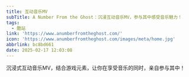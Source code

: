```yaml
---
title: 互动音乐MV
subTitle: A Number From the Ghost：沉浸互动音乐MV，参与其中感受音乐魅力！
tags:
  - 酷站
link: 'https://www.anumberfromtheghost.com/'
icon: 'https://www.anumberfromtheghost.com/images/meta/home.jpg'
abbrlink: bc8bd661
date: 2025-02-17 12:03:08
---
```


沉浸式互动音乐MV，结合游戏元素，让你在享受音乐的同时，亲自参与其中！